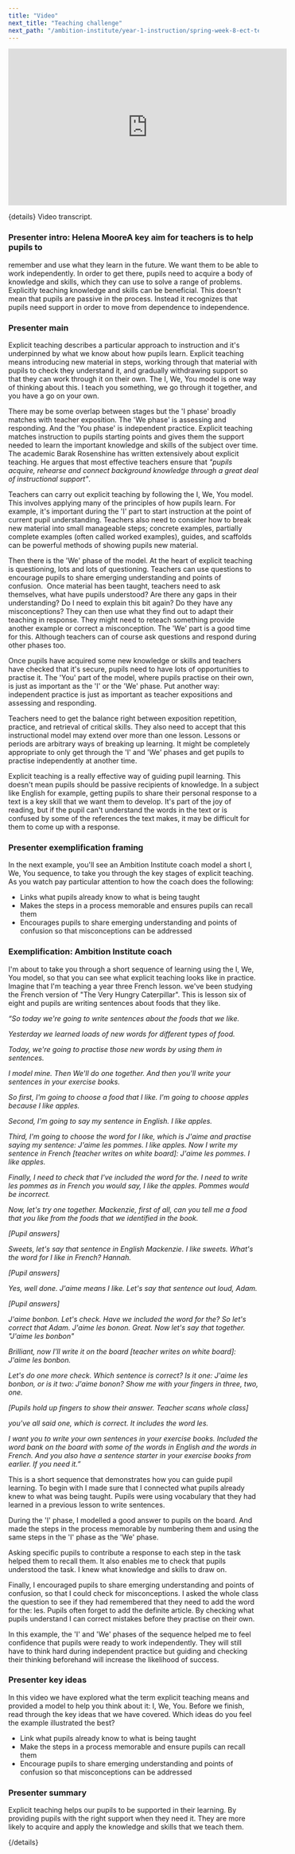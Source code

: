 ```yaml
---
title: "Video"
next_title: "Teaching challenge"
next_path: "/ambition-institute/year-1-instruction/spring-week-8-ect-teaching-challenge"
---
```


<iframe width="560"
    height="315"
    src="https://www.youtube.com/embed/KfSoBDnvhso"
    title="YouTube video player"
    frameborder="0"
    allow="accelerometer; autoplay; clipboard-write; encrypted-media; gyroscope; picture-in-picture; web-share" allowfullscreen></iframe>

{details}
Video transcript.

### Presenter intro: Helena MooreA key aim for teachers is to help pupils to

remember and use what they learn in the future. We want them to be able to work independently.
In order to get there, pupils need to acquire a body of knowledge and skills, which
they can use to solve a range of problems. Explicitly teaching knowledge and skills
can be beneficial. This doesn't mean that pupils are passive in the process. Instead
it recognizes that pupils need support in order to move from dependence to independence.

### Presenter main

Explicit teaching describes a particular approach to instruction and it's underpinned
by what we know about how pupils learn. Explicit teaching means introducing new material
in steps, working through that material with pupils to check they understand it,
and gradually withdrawing support so that they can work through it on their own.
The I, We, You model is one way of thinking about this. I teach you something, we
go through it together, and you have a go on your own.

There may be some overlap between stages but the 'I phase' broadly matches with teacher exposition. The 'We phase' is assessing and responding. And the 'You phase' is independent practice. Explicit teaching matches instruction to pupils starting points and gives them the support needed to learn the important knowledge and skills of the subject over time. The academic Barak Rosenshine has written extensively about explicit teaching. He argues that most effective teachers ensure that _"pupils acquire, rehearse and connect background knowledge through a great deal of instructional support"_.

Teachers can carry out explicit teaching by following the I, We, You model. This involves applying many of the principles of how pupils learn. For example, it's important during the 'I' part to start instruction at the point of current pupil understanding. Teachers also need to consider how to break new material into small manageable steps; concrete examples, partially complete examples (often called worked examples), guides, and scaffolds can be powerful methods of showing pupils new material.

Then there is the 'We' phase of the model. At the heart of explicit teaching is questioning, lots and lots of questioning. Teachers can use questions to encourage pupils to share emerging understanding and points of confusion.  Once material has been taught, teachers need to ask themselves, what have pupils understood? Are there any gaps in their understanding? Do I need to explain this bit again? Do they have any misconceptions? They can then use what they find out to adapt their teaching in response. They might need to reteach something provide another example or correct a misconception. The 'We' part is a good time for this. Although teachers can of course ask questions and respond during other phases too.

Once pupils have acquired some new knowledge or skills and teachers have checked that it's secure, pupils need to have lots of opportunities to practise it. The 'You' part of the model, where pupils practise on their own, is just as important as the 'I' or the 'We' phase. Put another way: independent practice is just as important as teacher expositions and assessing and responding.

Teachers need to get the balance right between exposition repetition, practice, and retrieval of critical skills. They also need to accept that this instructional model may extend over more than one lesson. Lessons or periods are arbitrary ways of breaking up learning. It might be completely appropriate to only get through the 'I' and 'We' phases and get pupils to practise independently at another time.

Explicit teaching is a really effective way of guiding pupil learning. This doesn't mean pupils should be passive recipients of knowledge. In a subject like English for example, getting pupils to share their personal response to a text is a key skill that we want them to develop. It's part of the joy of reading, but if the pupil can't understand the words in the text or is confused by some of the references the text makes, it may be difficult for them to come up with a response.

### Presenter exemplification framing

In the next example, you'll see an Ambition Institute coach model a short I, We,
You sequence, to take you through the key stages of explicit teaching. As you watch
pay particular attention to how the coach does the following:

- Links what pupils already know to what is being taught
- Makes the steps in a process memorable and ensures pupils can recall them
- Encourages pupils to share emerging understanding and points of confusion so that misconceptions can be addressed

### Exemplification: Ambition Institute coach

I'm about to take you through a short sequence of learning using the I, We, You
model, so that you can see what explicit teaching looks like in practice.
Imagine that I'm teaching a year three French lesson. we've been studying the
French version of "The Very Hungry Caterpillar". This is lesson six of eight and
pupils are writing sentences about foods that they like.

_“So today we're going to write sentences about the foods that we like._

_Yesterday we learned loads of new words for different types of food._

_Today, we're going to practise those new words by using them in sentences._

_I model mine. Then We'll do one together. And then you'll write your sentences in your exercise books._

_So first, I'm going to choose a food that I like. I'm going to choose apples because I like apples._

_Second, I'm going to say my sentence in English. I like apples._

_Third, I'm going to choose the word for I like, which is J'aime and practise saying my sentence: J'aime les pommes. I like apples. Now I write my sentence in French [teacher writes on white board]: J'aime les pommes. I like apples._

_Finally, I need to check that I've included the word for the. I need to write les pommes as in French you would say, I like the apples. Pommes would be incorrect._

_Now, let's try one together. Mackenzie, first of all, can you tell me a food that you like from the foods that we identified in the book._

_[Pupil answers]_

_Sweets, let's say that sentence in English Mackenzie. I like sweets. What's the word for I like in French? Hannah._

_[Pupil answers]_

_Yes, well done. J'aime means I like. Let's say that sentence out loud, Adam._

_[Pupil answers]_

_J'aime bonbon. Let's check. Have we included the word for the? So let's correct that Adam. J'aime les bonon. Great. Now let's say that together. "J'aime les bonbon"_

_Brilliant, now I'll write it on the board [teacher writes on white board]: J'aime les bonbon._

_Let's do one more check. Which sentence is correct? Is it one: J'aime les bonbon, or is it two: J'aime bonon? Show me with your fingers in three, two, one._

_[Pupils hold up fingers to show their answer. Teacher scans whole class]_

_you've all said one, which is correct. It includes the word les._

_I want you to write your own sentences in your exercise books. Included the word bank on the board with some of the words in English and the words in French. And you also have a sentence starter in your exercise books from earlier. If you need it.”_

This is a short sequence that demonstrates how you can guide pupil learning. To begin with I made sure that I connected what pupils already knew to what was being taught. Pupils were using vocabulary that they had learned in a previous lesson to write sentences.

During the 'I' phase, I modelled a good answer to pupils on the board. And made the steps in the process memorable by numbering them and using the same steps in the 'I' phase as the 'We' phase.

Asking specific pupils to contribute a response to each step in the task helped them to recall them. It also enables me to check that pupils understood the task. I knew what knowledge and skills to draw on.

Finally, I encouraged pupils to share emerging understanding and points of confusion, so that I could check for misconceptions. I asked the whole class the question to see if they had remembered that they need to add the word for the: les. Pupils often forget to add the definite article. By checking what pupils understand I can correct mistakes before they practise on their own.

In this example, the 'I' and 'We' phases of the sequence helped me to feel confidence that pupils were ready to work independently. They will still have to think hard during independent practice but guiding and checking their thinking beforehand will increase the likelihood of success.

### Presenter key ideas

In this video we have explored what the term explicit teaching means and provided
a model to help you think about it: I, We, You. Before we finish, read through the
key ideas that we have covered. Which ideas do you feel the example illustrated the
best?

- Link what pupils already know to what is being taught
- Make the steps in a process memorable and ensure pupils can recall them
- Encourage pupils to share emerging understanding and points of confusion so that misconceptions can be addressed

### Presenter summary

Explicit teaching helps our pupils to be supported in their learning. By
providing pupils with the right support when they need it. They are more likely
to acquire and apply the knowledge and skills that we teach them.

{/details}
